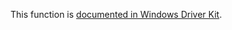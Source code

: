 This function is [documented in Windows Driver Kit](https://learn.microsoft.com/en-us/windows-hardware/drivers/ddi/ntddk/nf-ntddk-rtlupcaseunicodestring).
